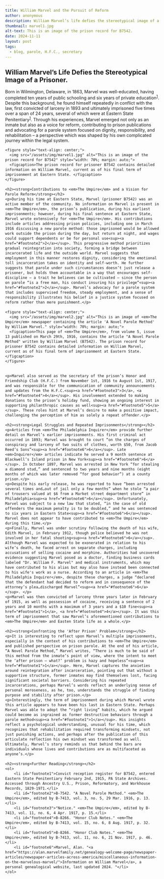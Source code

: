 ```yaml
---
title: William Marvel and the Pursuit of Reform
author: anonymous
description: William Marvel’s life defies the stereotypical image of a prisoner.
thumbnail: marvel1.jpg
alt-text: This is an image of the prison record for B7542.
date: 2024-11-11
layout: post
tags:
  - blog, parole, H.F.C., secretary
---
```


<html lang="en">
<body>
    <h2><strong>William Marvel’s Life Defies the Stereotypical Image of a Prisoner.</strong></h2>
    <p>Born in Wilmington, Delaware, in 1863, Marvel was well-educated, having completed ten years of public schooling and six years of private education<sup><a href="#footnote1">1</a></sup>. Despite this background, he found himself repeatedly in conflict with the law, first convicted of larceny in 1893 and ultimately imprisoned five times over a span of 24 years, several of which were at Eastern State Penitentiary<sup><a href="#footnote1">1</a></sup>. Through his experiences, Marvel emerged not only as an inmate but also as a voice for reform, contributing to prison publications and advocating for a parole system focused on dignity, responsibility, and rehabilitation – a perspective which was shaped by his own complicated journey within the legal system.</p>
  
    <figure style="text-align: center;">
      <img src="/assets/img/marvel1.jpg" alt="This is an image of the prison record for B7542" style="width: 70%; margin: auto;">
      <figcaption>The prison record for prisoner B7542 contains detailed information on William Marvel, current as of his final term of imprisonment at Eastern State. </figcaption>
    </figure>

    <h2><strong>Contributions to <em>The Umpire</em> and a Vision for Parole Reform</strong></h2>
    <p>During his time at Eastern State, Marvel (prisoner B7542) was an active member of the community. No information on Marvel is present in <em>The Umpire</em>, the prison’s publication, during his earliest imprisonments; however, during his final sentence at Eastern State, Marvel wrote extensively for <em>The Umpire</em>. His contributions include articles addressing prison policies, including one in March 1916 discussing a new parole method: those imprisoned would be allowed work outside the prison during the day, but return at night, and wages could support dependents or be for personal use<sup><a href="#footnote2">2</a></sup>. This progressive method prioritizes gradual reintegration into society, forming a bridge between incarcerated life and the outside world. Marvel suggests that employment in this manner restores dignity, considering the emotional toll incarceration takes on identity and self-worth. He further suggests that parole under such circumstances doesn’t just release a prisoner, but holds them accountable in a way that encourages self-discipline – a trait he believes can be cultivated – since the person on parole “is a free man, his conduct insuring his privilege”<sup><a href="#footnote2">2</a></sup>. Marvel’s advocacy for a parole system that includes supervised freedom, steady employment, and a sense of responsibility illustrates his belief in a justice system focused on reform rather than mere punishment.</p>
    
    <figure style="text-align: center;">
      <img src="/assets/img/marvel2.jpg" alt="This is an image of <em>The Umpire</em> newspaper containing the article 'A Novel Parole Method' by William Marvel." style="width: 70%; margin: auto;">
      <figcaption>This page of <em>The Umpire</em>, from volume 5, issue 13 published on March 29th, 1916, contains the article "A Novel Parole Method" written by William Marvel (B7542). The prison record for prisoner B7542 contains detailed information on William Marvel, current as of his final term of imprisonment at Eastern State. </figcaption>
    </figure>  

    
    <p>Marvel also served as the secretary of the prison’s Honor and Friendship Club (H.F.C.) from November 1st, 1916 to August 1st, 1917, and was responsible for the communication of community announcements and updates from the H.F.C.<sup><a href="#footnote3">3</a>, <a href="#footnote4">4</a></sup>. His involvement extended to making donations to the prison’s holiday fund, showing an ongoing interest in supporting philanthropic causes as well<sup><a href="#footnote5">5</a></sup>. These roles hint at Marvel’s desire to make a positive impact, challenging the perception of him as solely a repeat offender.</p>

    <h2><strong>Legal Struggles and Repeated Imprisonments</strong></h2>
    <p>Articles from <em>The Philadelphia Inquirer</em> provide further detail on Marvel’s earlier imprisonments. His first criminal act occurred in 1893; Marvel was brought to court “on the charges of conspiracy and larceny of two suits of clothes, worth $50, from Jacob Reed’s Sons”<sup><a href="#footnote6">6</a></sup>. Late <em>Inquirer</em> articles indicate he served a 9 month sentence at Blackwell’s Island prison in New York<sup><a href="#footnote6">6</a></sup>. In October 1897, Marvel was arrested in New York “for stealing a diamond stud,” and sentenced to two years and nine months (eight months of which was later removed “for good behavior”) at a county prison.</p>
    <p>Despite his early release, he was reported to have “been arrested several times and…out of jail only a few months” when he stole “a pair of trousers valued at $6 from a Market street department store” in Philadelphia<sup><a href="#footnote6">6</a></sup>. Unfortunately, Marvel was subject to a new law that stated, “in the case of old offenders the maximum penalty is to be doubled,” and he was sentenced to six years in Eastern State<sup><a href="#footnote6">6</a></sup>. Marvel does not appear to have contributed to <em>The Umpire</em> during this time.</p>
    <p>Finally, Marvel was under scrutiny following the death of his wife, Edith Marvel, in February 1912, though police believed he was not involved in her fatal shooting<sup><a href="#footnote6">6</a></sup>. Although Marvel was expected to be exonerated in relation to his wife’s death, he faced arrest on separate charges, including accusations of selling cocaine and morphine. Authorities had uncovered evidence suggesting Marvel posed as a doctor, finding business cards labeled "Dr. William F. Marvel" and medical instruments, which may have contributed to his alias but may also have instead been connected to his wife's work as a nurse. According to an article in <em>The Philadelphia Inquirer</em>, despite these charges, a judge “declared that the defendant had decided to reform and in consequence of the attorney’s plea…discharged Marvel”<sup><a href="#footnote6">6</a></sup>. </p>
    <p>Marvel was then convicted of larceny three years later in February of 1915, as well as possession of cocaine, receiving a sentence of 2 years and 10 months with a maximum of 3 years and a $10 fine<sup><a href="#footnote1">1</a>, <a href="#footnote4">4</a></sup>. It was this term of imprisonment that saw Marvel’s aforementioned contributions to <em>The Umpire</em> and Easten State life as a whole.</p>

    <h2><strong>Confronting the 'After Prison' Problem</strong></h2>
    <p>It is interesting to reflect upon Marvel’s multiple imprisonments, especially in the context of his contributions to <em>The Umpire</em> and published perspective on prison parole. At the end of his article, “A Novel Parole Method,” Marvel writes, “There is much to be said of this method from the inmate’s point of view, where the intent to meet the ‘after prison – what?’ problem is hazy and hopeless”<sup><a href="#footnote1">1</a></sup>. Here, Marvel captures the anxieties around reintegration after incarceration, pointing out that without a supportive structure, former inmates may find themselves lost, facing significant societal barriers. Considering his repeated incarcerations, perhaps Marvel’s words reflect an underlying sense of personal moroseness, as he, too, understands the struggle of finding purpose and stability after prison.</p>
    <p>Interestingly, the term of imprisonment during which Marvel wrote this article appears to have been his last in Eastern State. Perhaps Marvel was able to adopt the “right living” habits, which he argued could become as ingrained as former destructive behaviors through a parole method<sup><a href="#footnote1">1</a></sup>. His insights reflect a psychological understanding, unusual for his time, which recognizes that rehabilitation required transforming mindsets, not just punishing actions, and perhaps after the publication of this articulate reflection his own mindset was transformed as well. Ultimately, Marvel’s story reminds us that behind the bars are individuals whose lives and contributions are as multifaceted as anyone’s.</p>

    <h2><strong>Further Reading</strong></h2>
    <ol>
        <li id="footnote1">Convict reception register for B7542, entered Eastern State Penitentiary February 2nd, 1915, PA State Archives. Accessed through Ancestry U.S., Prison, Reformatory, and Workhouse Records, 1829-1971.</li>
        <li id="footnote2">B-7542. "A Novel Parole Method." <em>The Umpire</em>, edited by B-7413, vol. 3, no. 5, 29 Mar. 1916, p. 13.</li>
        <li id="footnote3">"Notice." <em>The Umpire</em>, edited by B-7413, vol. 11, no. 6, 4 Apr. 1917, p. 15.</li>
        <li id="footnote4">B-8266. "Honor Club Notes." <em>The Umpire</em>, edited by B-7413, vol. 15, no. 6, 8 Aug. 1917, p. 32.</li>
        <li id="footnote5">B-8266. "Honor Club Notes." <em>The Umpire</em>, edited by B-7413, vol. 11, no. 6, 21 Nov. 1917, p. 46.</li>
        <li id="footnote6">Marvel, Alan. "<a href="https://alan.marvelfamily.net/genealogy-welcome-page/newspaper-articles/newspaper-articles-across-america/miscellaneous-information-on-the-marvelous-marvel/">Information on William Marvel</a>, a personal genealogical website, last updated 2024. "</li>
    </ol>

</body>
</html>


